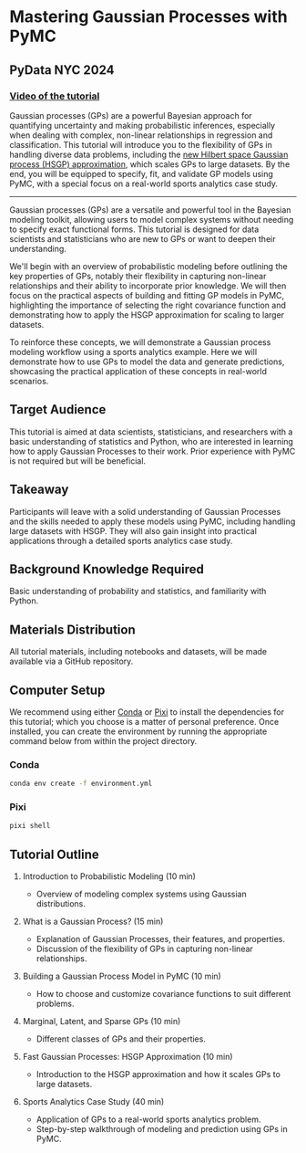 # Mastering Gaussian Processes with PyMC

## PyData NYC 2024

### [Video of the tutorial](https://www.youtube.com/watch?v=u6I5pN_Q6r4&list=PLGVZCDnMOq0ohEIZ-_wM2W_xqSVjyA3dC&index=6)

Gaussian processes (GPs) are a powerful Bayesian approach for quantifying uncertainty and making probabilistic inferences, especially when dealing with complex, non-linear relationships in regression and classification.
This tutorial will introduce you to the flexibility of GPs in handling diverse data problems, including the [new Hilbert space Gaussian process (HSGP) approximation](https://www.pymc.io/projects/examples/en/latest/gaussian_processes/HSGP-Basic.html), which scales GPs to large datasets.
By the end, you will be equipped to specify, fit, and validate GP models using PyMC, with a special focus on a real-world sports analytics case study.

---

Gaussian processes (GPs) are a versatile and powerful tool in the Bayesian modeling toolkit, allowing users to model complex systems without needing to specify exact functional forms. This tutorial is designed for data scientists and statisticians who are new to GPs or want to deepen their understanding.

We'll begin with an overview of probabilistic modeling before outlining the key properties of GPs, notably their flexibility in capturing non-linear relationships and their ability to incorporate prior knowledge. We will then focus on the practical aspects of building and fitting GP models in PyMC, highlighting the importance of selecting the right covariance function and demonstrating how to apply the HSGP approximation for scaling to larger datasets.

To reinforce these concepts, we will demonstrate a Gaussian process modeling workflow using a sports analytics example. Here we will demonstrate how to use GPs to model the data and generate predictions, showcasing the practical application of these concepts in real-world scenarios.

## Target Audience

This tutorial is aimed at data scientists, statisticians, and researchers with a basic understanding of statistics and Python, who are interested in learning how to apply Gaussian Processes to their work. Prior experience with PyMC is not required but will be beneficial.

## Takeaway

Participants will leave with a solid understanding of Gaussian Processes and the skills needed to apply these models using PyMC, including handling large datasets with HSGP. They will also gain insight into practical applications through a detailed sports analytics case study.

## Background Knowledge Required

Basic understanding of probability and statistics, and familiarity with Python.

## Materials Distribution

All tutorial materials, including notebooks and datasets, will be made available via a GitHub repository.

## Computer Setup

We recommend using either [Conda](https://docs.conda.io/en/latest/miniconda.html) or [Pixi](https://pixi.sh/latest/) to install the dependencies for this tutorial; which you choose is a matter of personal preference. Once installed, you can create the environment by running the appropriate command below from within the project directory.

### Conda

```bash
conda env create -f environment.yml
```

### Pixi

```bash
pixi shell
```

## Tutorial Outline

1. Introduction to Probabilistic Modeling (10 min)

    - Overview of modeling complex systems using Gaussian distributions.

2. What is a Gaussian Process? (15 min)

    - Explanation of Gaussian Processes, their features, and properties.
    - Discussion of the flexibility of GPs in capturing non-linear relationships.

3. Building a Gaussian Process Model in PyMC (10 min)

    - How to choose and customize covariance functions to suit different problems.

4. Marginal, Latent, and Sparse GPs (10 min)

    - Different classes of GPs and their properties.

5. Fast Gaussian Processes: HSGP Approximation (10 min)

    - Introduction to the HSGP approximation and how it scales GPs to large datasets.

6. Sports Analytics Case Study (40 min)

    - Application of GPs to a real-world sports analytics problem.
    - Step-by-step walkthrough of modeling and prediction using GPs in PyMC.

